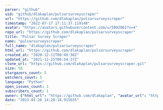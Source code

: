 ```yaml
---
parser: "github"
uid: "github/dlakaplan/pulsarsurveyscraper"
url: "https://github.com/dlakaplan/pulsarsurveyscraper"
timestamp: "2022-07-17 17:11:37.119148"
avatar: "https://avatars.githubusercontent.com/u/5092062?v=4"
repo_url: "https://github.com/dlakaplan/pulsarsurveyscraper"
title: "Pulsar Survey Scraper"
name: "pulsarsurveyscraper"
full_name: "dlakaplan/pulsarsurveyscraper"
html_url: "https://github.com/dlakaplan/pulsarsurveyscraper"
created_at: "2020-12-11T00:49:36Z"
updated_at: "2021-12-25T06:54:37Z"
clone_url: "https://github.com/dlakaplan/pulsarsurveyscraper.git"
size: 58
stargazers_count: 5
watchers_count: 5
language: "Python"
open_issues_count: 1
subscribers_count: 1
owner: {"html_url": "https://github.com/dlakaplan", "avatar_url": "https://avatars.githubusercontent.com/u/5092062?v=4", "login": "dlakaplan", "type": "User"}
date: "2023-01-28 14:20:18.915655"
---
```

